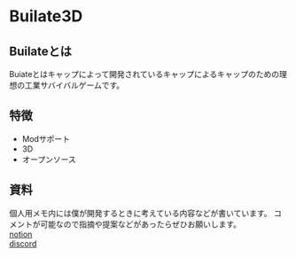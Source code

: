 # Builate3D

## Builateとは

Buiateとはキャップによって開発されているキャップによるキャップのための理想の工業サバイバルゲームです。

## 特徴

- Modサポート
- 3D
- オープンソース

## 資料

個人用メモ内には僕が開発するときに考えている内容などが書いています。
コメントが可能なので指摘や提案などがあったらぜひお願いします。  
[notion](https://kyapp.notion.site/Builate-b36d534175124f7d9833cef119c16d1d)  
[discord](https://discord.gg/jcX6JhSSkK)
